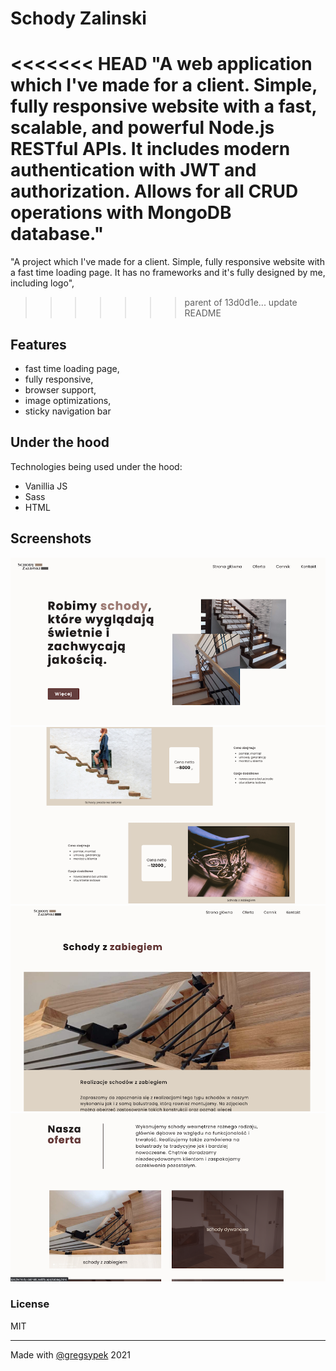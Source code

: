 # Schody Zalinski

<<<<<<< HEAD
"A web application which I've made for a client. Simple, fully responsive website with a fast, scalable, and powerful Node.js RESTful APIs. It includes modern authentication with JWT and authorization. Allows for all CRUD operations with MongoDB database."
=======
"A project which I've made for a client. Simple, fully responsive website with a fast time loading page. It has no frameworks and it's fully designed by me, including logo",
>>>>>>> parent of 13d0d1e... update README

## Features

- fast time loading page,
- fully responsive,
- browser support,
- image optimizations,
- sticky navigation bar

## Under the hood

Technologies being used under the hood:

- Vanillia JS
- Sass
- HTML

## Screenshots

![App Screenshot1](./screenshots/schody1.png)
![App Screenshot2](./screenshots/schody2.png)
![App Screenshot3](./screenshots/schody3.png)
![App Screenshot4](./screenshots/schody4.png)

### License

MIT

---

Made with [@gregsypek](https://twitter.com/@gregsypek) 2021

